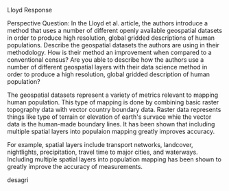Lloyd Response

Perspective Question: In the Lloyd et al. article, the authors introduce a method that uses a number of different 
openly available geospatial datasets in order to produce high resolution, global gridded descriptions of human populations. 
Describe the geospatial datasets the authors are using in their methodology. How is their method an improvement when compared 
to a conventional census? Are you able to describe how the authors use a number of different geospatial layers with their data
science method in order to produce a high resolution, global gridded description of human population?

The geospatial datasets represent a variety of metrics relevant to mapping human population. This type of mapping is done by
combining basic raster topography data with vector country boundary data. Raster data represents things like type of terrain
or elevation of earth's survace whie the vector data is the human-made boundary lines. It has been shown that including
multiple spatial layers into populaion mapping greatly improves accuracy.


For example, spatial layers
include transport networks, landcover, nightlights, precipitation, travel time to major cities, and waterways. Including
multiple spatial layers into population mapping has been shown to greatly improve the accuracy of measurements. 

desagri
